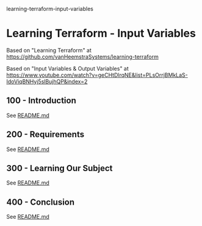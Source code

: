 learning-terraform-input-variables
# Learning Terraform - Input Variables

Based on "Learning Terraform" at https://github.com/vanHeemstraSystems/learning-terraform

Based on "Input Variables & Output Variables" at https://www.youtube.com/watch?v=geCHtDlrqNE&list=PLsOrrjBMkLaS-IdoViqBNHyj5slBujhQP&index=2

## 100 - Introduction

See [README.md](./100/README.md)

## 200 - Requirements

See [README.md](./200/README.md)

## 300 - Learning Our Subject

See [README.md](./300/README.md)

## 400 - Conclusion

See [README.md](./400/README.md)
